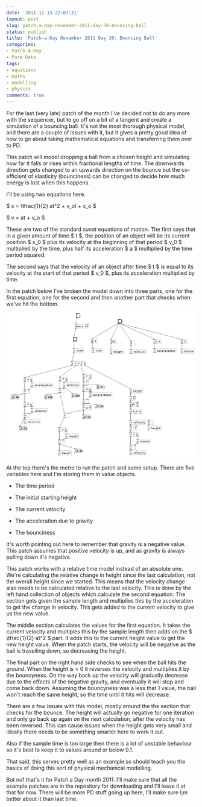 ```yaml
---
date: '2011-12-13 22:07:31'
layout: post
slug: patch-a-day-november-2011-day-30-bouncing-ball
status: publish
title: 'Patch-a-Day November 2011 Day 30: Bouncing Ball'
categories:
- Patch-A-Day
- Pure Data
tags:
- equations
- maths
- modelling
- physics
comments: true
---
```


For the last (very late) patch of the month I've decided not to do any more with the sequencer, but to go off on a bit of a tangent and create a simulation of a bouncing ball. It's not the most thorough physical model, and there are a couple of issues with it, but it gives a pretty good idea of how to go about taking mathematical equations and transferring them over to PD.

This patch will model dropping a ball from a chosen height and simulating how far it falls or rises within fractional lengths of time. The downwards direction gets changed to an upwards direction on the bounce but the co-efficient of elasticity (bounciness) can be changed to decide how much energy is lost when this happens.

I'll be using two equations here.

$ x = \tfrac{1}{2} at^2 + v_ot + x_o $

$ v = at + v_o $

These are two of the standard _suvat_ equations of motion. The first says that in a given amount of time $ t $, the position of an object will be its current position $ x_0 $ plus its velocity at the beginning of that period $ v_0 $ multiplied by the time, plus half its acceleration $ a $ multiplied by the time period squared.

The second says that the velocity of an object after time $ t $ is equal to its velocity at the start of that period $ v_0 $, plus its acceleration multiplied by time.

In the patch below I've broken the model down into three parts, one for the first equation, one for the second and then another part that checks when we've hit the bottom.

![Bouncing ball patch](/a/2011-12-13-patch-a-day-november-2011-day-30-bouncing-ball/bouncing-ball-patch.png)

At the top there's the metro to run the patch and some setup. There are five variables here and I'm storing them in value objects.

  * The time period

  * The initial starting height

  * The current velocity

  * The acceleration due to gravity

  * The bounciness

It's worth pointing out here to remember that gravity is a negative value. This patch assumes that positive velocity is up, and as gravity is always pulling down it's negative.

This patch works with a relative time model instead of an absolute one. We're calculating the relative change in height since the last calculation, not the overall height since we started. This means that the velocity change also needs to be calculated relative to the last velocity. This is done by the left hand collection of objects which calculate the second equation. The section gets given the sample length and multiplies this by the acceleration to get the change in velocity. This gets added to the current velocity to give us the new value.

The middle section calculates the values for the first equation. It takes the current velocity and multiples this by the sample length then adds on the $ \tfrac{1}{2} at^2  $ part. It adds this to the current height value to get the new height value. When the patch starts, the velocity will be negative as the ball is travelling down, so decreasing the height.

The final part on the right hand side checks to see when the ball hits the ground. When the height is < 0 it reverses the velocity and multiplies it by the bouncyness. On the way back up the velocity will gradually decrease due to the effects of the negative gravity, and eventually it will stop and come back down. Assuming the bouncyness was a less that 1 value, the ball won't reach the same height, so the time until it hits will decrease.

There are a few issues with this model, mostly around the the section that checks for the bounce. The height will actually go negative for one iteration and only go back up again on the next calculation, after the velocity has been reversed. This can cause issues when the height gets very small and ideally there needs to be something smarter here to work it out.

Also if the sample time is too large then there is a lot of unstable behaviour so it's best to keep it to values around or below 0.1.

That said, this serves pretty well as an example so should teach you the basics of doing this sort of physical mechanical modelling.

But no1 that's it for Patch a Day month 2011. I'll make sure that all the example patches are in the repository for downloading and I'll leave it at that for now. There will be more PD stuff going up here, I'll make sure I;m better about it than last time.


